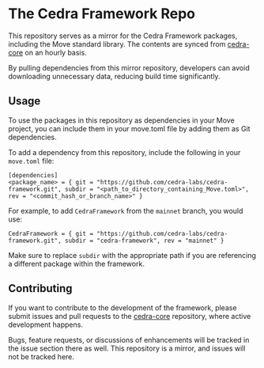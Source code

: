 # The Cedra Framework Repo

This repository serves as a mirror for the Cedra Framework packages, including the Move standard library. The contents are synced from [cedra-core](https://github.com/cedra-labs/cedra-core) on an hourly basis.

By pulling dependencies from this mirror repository, developers can avoid downloading unnecessary data, reducing build time significantly.

## Usage
To use the packages in this repository as dependencies in your Move project, you can include them in your move.toml file by adding them as Git dependencies.

To add a dependency from this repository, include the following in your `move.toml` file:
```
[dependencies]
<package_name> = { git = "https://github.com/cedra-labs/cedra-framework.git", subdir = "<path_to_directory_containing_Move.toml>", rev = "<commit_hash_or_branch_name>" }
```
For example, to add `CedraFramework` from the `mainnet` branch, you would use:
```
CedraFramework = { git = "https://github.com/cedra-labs/cedra-framework.git", subdir = "cedra-framework", rev = "mainnet" }
```
Make sure to replace `subdir` with the appropriate path if you are referencing a different package within the framework.

## Contributing
If you want to contribute to the development of the framework, please submit issues and pull requests to the [cedra-core](https://github.com/cedra-labs/cedra-core) repository, where active development happens.

Bugs, feature requests, or discussions of enhancements will be tracked in the issue section there as well. This repository is a mirror, and issues will not be tracked here.
